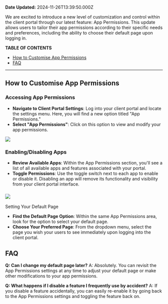 **Date Updated:** 2024-11-26T13:39:50.000Z

We are excited to introduce a new level of customization and control within the client portal through our latest feature: App Permissions. This update allows users to tailor their app permissions according to their specific needs and preferences, including the ability to choose their default page upon logging in.  
  
**TABLE OF CONTENTS**

* [How to Customise App Permissions](#How-to-Customise-App-Permissions)
* [FAQ](#FAQ)

---

## How to Customise App Permissions

### Accessing App Permissions

* **Navigate to Client Portal Settings**: Log into your client portal and locate the settings menu. Here, you will find a new option titled "App Permissions."
* **Select "App Permissions"**: Click on this option to view and modify your app permissions.  
    
![](https://s3.amazonaws.com/cdn.freshdesk.com/data/helpdesk/attachments/production/155037205550/original/TSoj3b6yGAgqNk1IhW8pbxpxOsZWiwOLwA.png?1732608523)

### Enabling/Disabling Apps

* **Review Available Apps**: Within the App Permissions section, you'll see a list of all available apps and features associated with your portal.
* **Toggle Permissions**: Use the toggle switch next to each app to enable or disable it. Disabling an app will remove its functionality and visibility from your client portal interface.

  
### ![](https://s3.amazonaws.com/cdn.freshdesk.com/data/helpdesk/attachments/production/155037204944/original/Lr4k7zNg1ti8iS6JUEc1l7Ul3k4WcGj8_A.png?1732608165)

  
Setting Your Default Page

* **Find the Default Page Option**: Within the same App Permissions area, look for the option to select your default page.
* **Choose Your Preferred Page**: From the dropdown menu, select the page you wish your users to see immediately upon logging into the client portal.

  
## FAQ

**Q: Can I change my default page later?** A: Absolutely. You can revisit the App Permissions settings at any time to adjust your default page or make other modifications to your app permissions.

**Q: What happens if I disable a feature I frequently use by accident?** A: If you disable a feature accidentally, you can easily re-enable it by going back to the App Permissions settings and toggling the feature back on.